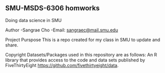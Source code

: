 ## SMU-MSDS-6306 homworks
Doing data science in SMU 

Author
  -Sangrae Cho
  -Email: sangraec@mail.smu.edu
  
Project Purspose
This is a repo created for my class in SMU to update and share.

Copyright
Datasets/Packages used in this repository are as follows:
An R library that provides access to the code and data sets published by FiveThirtyEight 
https://github.com/fivethirtyeight/data.